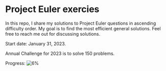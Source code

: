 # Project Euler exercies

In this repo, I share my solutions to Project Euler questions in ascending difficulty order.
My goal is to find the most efficient general solutions. Feel free to reach me out for discussing solutions.

Start date: January 31, 2023.

Annual Challenge for 2023 is to solve 150 problems. 

Progress:
![6%](https://progress-bar.dev/2)

